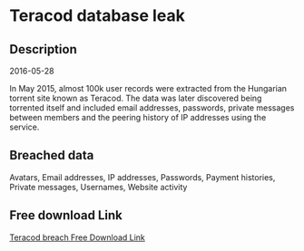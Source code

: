 # Teracod database leak

## Description

2016-05-28

In May 2015, almost 100k user records were extracted from the Hungarian torrent site known as Teracod. The data was later discovered being torrented itself and included email addresses, passwords, private messages between members and the peering history of IP addresses using the service.

## Breached data

Avatars, Email addresses, IP addresses, Passwords, Payment histories, Private messages, Usernames, Website activity

## Free download Link

[Teracod breach Free Download Link](https://link-to.net/1229997/408.46512215341414/dynamic/?r=aHR0cHM6Ly93d3cubWVkaWFmaXJlLmNvbS92aWV3L1VHTlRaM1E1RE9hYWtpbi90ZXJhY29kLm9yZy9maWxl)